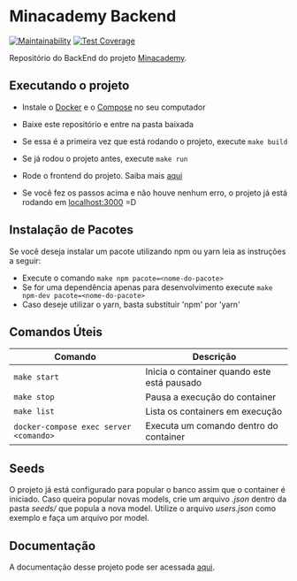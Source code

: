 # Minacademy Backend
[![Maintainability](https://api.codeclimate.com/v1/badges/7e9dd952c8498b2ecdf8/maintainability)](https://codeclimate.com/github/fga-eps-mds/2020.1-Minacademy-BackEnd/maintainability) [![Test Coverage](https://api.codeclimate.com/v1/badges/7e9dd952c8498b2ecdf8/test_coverage)](https://codeclimate.com/github/fga-eps-mds/2020.1-Minacademy-BackEnd/test_coverage)

Repositório do BackEnd do projeto [Minacademy](https://github.com/fga-eps-mds/2020.1-Grupo4).

## Executando o projeto

- Instale o [Docker](http://docs.docker.com/get-docker/) e o [Compose](http://docs.docker.com/compose/install/#install-compose) no seu computador

- Baixe este repositório e entre na pasta baixada

- Se essa é a primeira vez que está rodando o projeto, execute `make build`

- Se já rodou o projeto antes, execute `make run`

- Rode o frontend do projeto. Saiba mais [aqui](https://github.com/fga-eps-mds/2020.1-Grupo4-Frontend)

- Se você fez os passos acima e não houve nenhum erro, o projeto já está rodando em [localhost:3000](localhost:3000) =D

## Instalação de Pacotes

Se você deseja instalar um pacote utilizando npm ou yarn leia as instruções a seguir:

- Execute o comando `make npm pacote=<nome-do-pacote>`
- Se for uma dependência apenas para desenvolvimento execute `make npm-dev pacote=<nome-do-pacote>`
- Caso deseje utilizar o yarn, basta substituir 'npm' por 'yarn'

## Comandos Úteis

| Comando                                                 | Descrição                                   |
| ------------------------------------------------------- | ------------------------------------------- |
| `make start`                                            | Inicia o container quando este está pausado |
| `make stop`                                             | Pausa a execução do container               |
| `make list`                                             | Lista os containers em execução             |
| `docker-compose exec server <comando>` | Executa um comando dentro do container      |

## Seeds
O projeto já está configurado para popular o banco assim que o container é iniciado. Caso queira popular novas models, crie um arquivo *.json* dentro da pasta *seeds/* que popula a nova model. Utilize o arquivo *users.json* como exemplo e faça um arquivo por model.


## Documentação

A documentação desse projeto pode ser acessada [aqui](https://fga-eps-mds.github.io/2020.1-Grupo4/).

